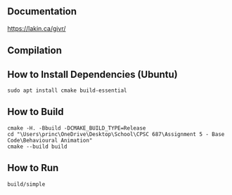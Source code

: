Documentation
-------------

https://lakin.ca/givr/

Compilation
-----------

## How to Install Dependencies (Ubuntu)

    sudo apt install cmake build-essential

## How to Build

    cmake -H. -Bbuild -DCMAKE_BUILD_TYPE=Release
    cd "\Users\princ\OneDrive\Desktop\School\CPSC 687\Assignment 5 - Base Code\Behavioural Animation"
    cmake --build build

## How to Run

    build/simple
